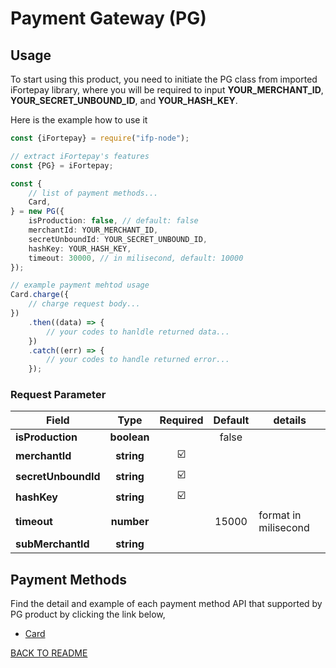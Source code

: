 # Payment Gateway (PG)

## Usage

To start using this product, you need to initiate the PG class from imported iFortepay library, where you will be required to input **YOUR_MERCHANT_ID**, **YOUR_SECRET_UNBOUND_ID**, and **YOUR_HASH_KEY**.

Here is the example how to use it

```typescript
const {iFortepay} = require("ifp-node");

// extract iFortepay's features
const {PG} = iFortepay;

const {
	// list of payment methods...
	Card,
} = new PG({
	isProduction: false, // default: false
	merchantId: YOUR_MERCHANT_ID,
	secretUnboundId: YOUR_SECRET_UNBOUND_ID,
	hashKey: YOUR_HASH_KEY,
	timeout: 30000, // in milisecond, default: 10000
});

// example payment mehtod usage
Card.charge({
	// charge request body...
})
	.then((data) => {
		// your codes to hanldle returned data...
	})
	.catch((err) => {
		// your codes to handle returned error...
	});
```

### Request Parameter

| Field               |    Type     | Required | Default | details              |
| ------------------- | :---------: | :------: | :-----: | -------------------- |
| **isProduction**    | **boolean** |          |  false  |                      |
| **merchantId**      | **string**  |    ☑️    |         |                      |
| **secretUnboundId** | **string**  |    ☑️    |         |                      |
| **hashKey**         | **string**  |    ☑️    |         |                      |
| **timeout**         | **number**  |          |  15000  | format in milisecond |
| **subMerchantId**   | **string**  |          |         |                      |

## Payment Methods

Find the detail and example of each payment method API that supported by PG product by clicking the link below,

- [Card](card/CARD.md)

[BACK TO README](../../README.md)
